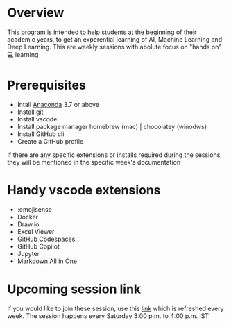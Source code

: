 # Overview 
This program is intended to help students at the beginning of their academic years, to get an experential learning of AI, Machine Learning and Deep Learning. This are weekly sessions with abolute focus on "hands on" 💻 learning


# Prerequisites
- Intall [Anaconda](https://www.anaconda.com/products/individual) 3.7 or above
- Install [git](https://git-scm.com/downloads)
- Install vscode 
- Install package manager homebrew (mac) | chocolatey (winodws) 
- Install GitHub cli
- Create a GitHub profile

If there are any specific extensions or installs required during the sessions, they will be mentioned in the specific week's documentation

# Handy vscode extensions 
- :emojisense
- Docker
- Draw.io
- Excel Viewer 
- GitHub Codespaces
- GitHub Copilot
- Jupyter
- Markdown All in One

# Upcoming session link
If you would like to join these session, use this [link](https://github.zoom.us/j/6253305386?pwd=amh1UXR4WHV6Qno3Z3lJdlpiVDhEUT09) which is refreshed every week. The session happens every Saturday 3:00 p.m. to 4:00 p.m. IST